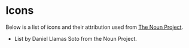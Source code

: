 # Icons
Below is a list of icons and their attribution used from [The Noun Project](http://thenounproject.com).

* List by Daniel Llamas Soto from the Noun Project.